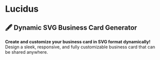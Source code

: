 # Lucidus


## 🖋️ Dynamic SVG Business Card Generator

**Create and customize your business card in SVG format dynamically!**  
Design a sleek, responsive, and fully customizable business card that can be shared anywhere.
